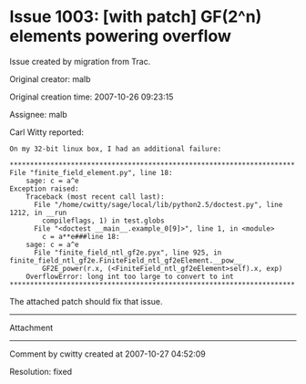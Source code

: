 # Issue 1003: [with patch] GF(2^n) elements powering overflow

Issue created by migration from Trac.

Original creator: malb

Original creation time: 2007-10-26 09:23:15

Assignee: malb

Carl Witty reported:

```
On my 32-bit linux box, I had an additional failure:
 **********************************************************************
File "finite_field_element.py", line 18:
    sage: c = a^e
Exception raised:
    Traceback (most recent call last):
      File "/home/cwitty/sage/local/lib/python2.5/doctest.py", line
1212, in __run
        compileflags, 1) in test.globs
      File "<doctest __main__.example_0[9]>", line 1, in <module>
        c = a**e###line 18:
    sage: c = a^e
      File "finite_field_ntl_gf2e.pyx", line 925, in
finite_field_ntl_gf2e.FiniteField_ntl_gf2eElement.__pow__
        GF2E_power(r.x, (<FiniteField_ntl_gf2eElement>self).x, exp)
    OverflowError: long int too large to convert to int
**********************************************************************
```


The attached patch should fix that issue.


---

Attachment


---

Comment by cwitty created at 2007-10-27 04:52:09

Resolution: fixed
